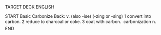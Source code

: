 TARGET DECK
ENGLISH

START
Basic
Carbonize
Back: v. (also -ise) (-zing or -sing) 1 convert into carbon. 2 reduce to charcoal or coke. 3 coat with carbon.  carbonization n.
END
